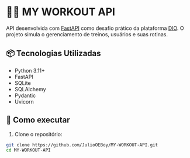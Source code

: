 # 🏋️‍♂️ MY WORKOUT API

API desenvolvida com [FastAPI](https://fastapi.tiangolo.com/) como desafio prático da plataforma [DIO](https://www.dio.me/). O projeto simula o gerenciamento de treinos, usuários e suas rotinas.

## 📦 Tecnologias Utilizadas

- Python 3.11+
- FastAPI
- SQLite
- SQLAlchemy
- Pydantic
- Uvicorn

## 🚀 Como executar

1. Clone o repositório:

```bash
git clone https://github.com/JulioOEBoy/MY-WORKOUT-API.git
cd MY-WORKOUT-API
